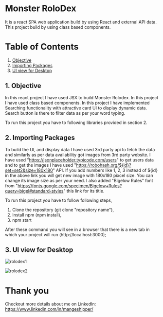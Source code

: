 # Monster RoloDex

It is a react SPA web application build by using React and external API data. This project build by using class based components.
# Table of Contents

1. [Objective](#section1)<br>
2. [Importing Packages](#section2)<br>
3. [UI view for Desktop](#section3)<br>




  ## 1. Objective <a id=section1></a>

In this react project I have used JSX to build Monster Rolodex. In this project I have used class based components. In this project I have implemented Searching functionality with attractive card UI to display dynamic data. Search button is there to filter data as per your word typing.

To run this project you have to following libraries provided in section 2.

## 2. Importing Packages  <a id=section2></a>

To build the UI, and display data I have used 3rd party api to fetch the data and similarly as per data availability got images from 3rd party website. I have used "https://jsonplaceholder.typicode.com/users" to get users data and to get the images I have used "https://robohash.org/${id}?set=set2&size=180x180" API. If you add numbers like 1, 2, 3 instead of ${id} in the above link you will get new image with 180x180 pixcel size.
You can change its image size as per your need.
I also added "Bigelow Rules" font from "https://fonts.google.com/specimen/Bigelow+Rules?query=bigel#standard-styles" this link for its title.

To run this project you have to follow following steps,

1. Clone the repository (git clone "repository name"),
2. Install npm (npm install),
3. npm start

After these command you will see in a browser that there is a new tab in which your project will run (http://localhost:3000);


## 3. UI view for Desktop <a id=section3></a>

![rolodex1](https://user-images.githubusercontent.com/25785047/163715041-807ae959-f8e5-495c-8235-32d4490c9f3f.png)



![rolodex2](https://user-images.githubusercontent.com/25785047/163715057-5b0ea6f3-f98c-492c-9327-a36c6d692b66.png)


# Thank you

Checkout more details about me on LinkedIn: https://www.linkedin.com/in/mangeshipper/